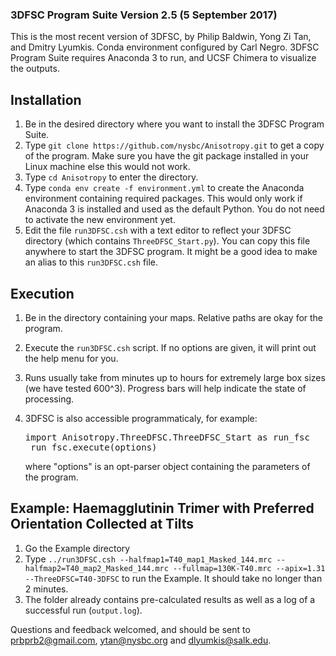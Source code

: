 ### 3DFSC Program Suite Version 2.5 (5 September 2017) ###

This is the most recent version of 3DFSC, by Philip Baldwin, Yong Zi Tan, and Dmitry Lyumkis.
Conda environment configured by Carl Negro.
3DFSC Program Suite requires Anaconda 3 to run, and UCSF Chimera to visualize the outputs.

## Installation ##
1) Be in the desired directory where you want to install the 3DFSC Program Suite.
2) Type `git clone https://github.com/nysbc/Anisotropy.git` to get a copy of the program. Make sure you have the git package installed in your Linux machine else this would not work.
3) Type `cd Anisotropy` to enter the directory.
4) Type `conda env create -f environment.yml` to create the Anaconda environment containing required packages. This would only work if Anaconda 3 is installed and used as the default Python. You do not need to activate the new environment yet.
5) Edit the file `run3DFSC.csh` with a text editor to reflect your 3DFSC directory (which contains `ThreeDFSC_Start.py`). You can copy this file anywhere to start the 3DFSC program. It might be a good idea to make an alias to this `run3DFSC.csh` file.

## Execution ##

1) Be in the directory containing your maps. Relative paths are okay for the program.
2) Execute the `run3DFSC.csh` script. If no options are given, it will print out the help menu for you.
3) Runs usually take from minutes up to hours for extremely large box sizes (we have tested 600^3). Progress bars will help indicate the state of processing.
4) 3DFSC is also accessible programmaticaly, for example:
    <pre>import Anisotropy.ThreeDFSC.ThreeDFSC_Start as run_fsc
    run_fsc.execute(options)</pre>
    
    where "options" is an opt-parser object containing the parameters of the program.

## Example: Haemagglutinin Trimer with Preferred Orientation Collected at Tilts ##

1) Go the Example directory
2) Type `../run3DFSC.csh --halfmap1=T40_map1_Masked_144.mrc --halfmap2=T40_map2_Masked_144.mrc --fullmap=130K-T40.mrc --apix=1.31 --ThreeDFSC=T40-3DFSC` to run the Example. It should take no longer than 2 minutes.
3) The folder already contains pre-calculated results as well as a log of a successful run (`output.log`).

Questions and feedback welcomed, and should be sent to prbprb2@gmail.com, ytan@nysbc.org and dlyumkis@salk.edu.
